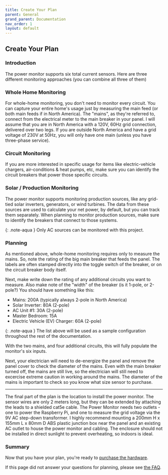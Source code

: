 ```yaml
---
title: Create Your Plan
parent: General
grand_parent: Documentation
nav_order: 1
layout: default
---
```


## Create Your Plan


### Introduction

The power monitor supports six total current sensors. Here are three different monitoring approaches (you can combine all three of them)

### Whole Home Monitoring

For whole-home monitoring, you don't need to monitor every circuit. You can capture your entire home's usage just by measuring the main feed (or both main feeds if in North America). The "mains", as they're referred to, connect from the electrical meter to the main breaker in your panel.  I will assume that you are in North America with a 120V, 60Hz grid connection, delivered over two legs.  If you are outside North America and have a grid voltage of 230V at 50Hz, you will only have one main (unless you have three-phase service).


### Circuit Monitoring

If you are more interested in specific usage for items like electric-vehicle chargers, air-conditions & heat pumps, etc, make sure you can identify the circuit breakers that power those specific circuits. 


### Solar / Production Monitoring

The power monitor supports monitoring production sources, like any grid-tied solar inverters, generators, or wind turbines. The data from these sources are used to calculate your net power, by default, but you can track them separately.  When planning to monitor production sources, make sure to identify the breakers that connect to those systems.

{: .note-aqua }
Only AC sources can be monitored with this project.


### Planning
As mentioned above, whole-home monitoring requires only to measure the mains.  So, note the rating of the big main breaker that feeds the panel. The labels are often stamped directly into the toggle switch of the breaker, or on the circuit breaker body itself.

Next, make write down the rating of any additional circuits you want to measure.  Also make note of the "width" of the breaker (is it 1-pole, or 2-pole?) You should have something like this:

* Mains: 200A (typically always 2-pole in North America)
* Solar Inverter: 80A (2-pole)
* AC Unit #1:     30A (2-pole)
* Master Bedroom: 15A
* Electric Vehicle (EV) Charger:  60A (2-pole)

{: .note-aqua }
The list above will be used as a sample configuration throughout the rest of the documentation.

With the two mains, and four additional circuits, this will fully populate the monitor's six inputs.

Next, your electrician will need to de-energize the panel and remove the panel cover to check the diameter of the mains.  Even with the main breaker turned off, the mains are still live, so the electrician will still need to excercise extreme caution in working around the mains.  The diameter of the mains is important to check so you know what size sensor to purchase.

---

The final part of the plan is the location to install the power monitor.  The sensor wires are only 2 meters long, but they can be extended by attaching the leads to a shielded cat5e cable.  The Power Monitor needs two outlets - one to power the Raspberry Pi, and one to measure the grid voltage via the 9V AC step-down transformer.  I highly recommend mounting a 200mm H x 155mm L x 80mm D ABS plastic junction box near the panel and an existing AC outlet to house the power monitor and cabling.  The enclosure should not be installed in direct sunlight to prevent overheating, so indoors is ideal.

### Summary

Now that you have your plan, you're ready to [purchase the hardware](./acquire-the-hardware).

If this page did not answer your questions for planning, please see [the FAQ](/FAQ).